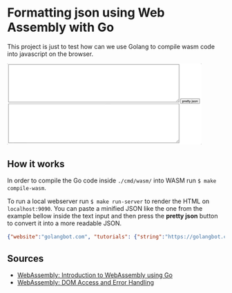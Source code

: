 # Formatting json using Web Assembly with Go

This project is just to test how can we use Golang to compile wasm code into javascript on the browser.

<img src="./docs/example.gif" width="450" />

## How it works

In order to compile the Go code inside `./cmd/wasm/` into WASM run `$ make compile-wasm`.

To run a local webserver run `$ make run-server` to render the HTML on `localhost:9090`. You can paste a minified JSON like the one from the example bellow inside the text input and then press the **pretty json** button to convert it into a more readable JSON.

```json
{"website":"golangbot.com", "tutorials": {"string":"https://golangbot.com/strings/", "maps":"https://golangbot.com/maps/", "goroutine":"https://golangbot.com/goroutines/", "channels":"https://golangbot.com/channels/"}}
```

## Sources

- [WebAssembly: Introduction to WebAssembly using Go](https://golangbot.com/webassembly-using-go/)
- [WebAssembly: DOM Access and Error Handling](https://golangbot.com/go-webassembly-dom-access/)